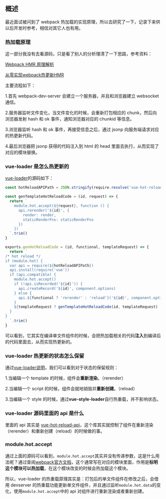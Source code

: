 ## 概述

最近面试被问到了 webpack 热加载的实现原理，所以去研究了一下，记录下来供以后开发时参考，相信对其它人也有用。

### 热加载原理

这一部分我没有去看源码，只是看了别人的分析理清了一下思路，参考资料：


[Webpack HMR 原理解析](https://zhuanlan.zhihu.com/p/30669007)

[从零实现webpack热更新HMR](https://juejin.im/post/6844904020528594957)


主要流程如下：

1.首先 webpack-dev-server 会建立一个服务器，并且和浏览器建立 websocket 通信。

2.服务器监听文件变化，当文件变化的时候，会重新打包相应的 chunk，然后向浏览器发射 hash 和 ok 事件，通知浏览器对应的 chunkid 等信息。

3.浏览器监听 hash 和 ok 事件，再接受信息之后，通过 jsonp 向服务端请求对应的热更新代码。

4.最后浏览器把 jsonp 获得的代码注入到 html 的 head 里面去执行，从而实现了对应的模块替换。

### vue-loader 是怎么热更新的

[vue-loader](https://github.com/vuejs/vue-loader/blob/6a05115ddf3ea680ab2b00862b2891da2e98a41c/lib/codegen/hotReload.js)的源码如下：

``` js
const hotReloadAPIPath = JSON.stringify(require.resolve('vue-hot-reload-api'))

const genTemplateHotReloadCode = (id, request) => {
  return `
    module.hot.accept(${request}, function () {
      api.rerender('${id}', {
        render: render,
        staticRenderFns: staticRenderFns
      })
    })
  `.trim()
}

exports.genHotReloadCode = (id, functional, templateRequest) => {
  return `
/* hot reload */
if (module.hot) {
  var api = require(${hotReloadAPIPath})
  api.install(require('vue'))
  if (api.compatible) {
    module.hot.accept()
    if (!api.isRecorded('${id}')) {
      api.createRecord('${id}', component.options)
    } else {
      api.${functional ? 'rerender' : 'reload'}('${id}', component.options)
    }
    ${templateRequest ? genTemplateHotReloadCode(id, templateRequest) : ''}
  }
}
  `.trim()
}
```

可以看到，它其实在编译单文件组件的时候，会把热加载相关的代码**注入**到编译后的代码里面去，从而实现热更新的。

### vue-loader 热更新的状态怎么保留

通过[vue-loader说明](https://github.com/vuejs/vue-loader/blob/5a7d56d76ba81b74e901f7f294b031c861411861/docs/zh/guide/hot-reload.md)，我们可以看到对于状态的保留规则：

1.当编辑一个 template 的时候，组件会**重新渲染**。（rerender）

2.当编辑一个 script 的时候，组件会就地销毁并**重新创建**。（reload）

3.当编辑一个 style 的时候，通过**vue-style-loader**自行热重载，并不影响状态。

### vue-loader 源码里面的 api 是什么

里面的 api 其实是 [vue-hot-reload-api](https://github.com/vuejs/vue-hot-reload-api)，这个库其实就控制了组件在重新渲染（rerender）和重新创建（reload）的时候做的事。

### module.hot.accept

通过上面的源码可以看到，```module.hot.accept```其实并没有传递参数，这是什么用法呢？通过查阅[webpack官方文档](https://webpack.js.org/api/hot-module-replacement/#accept)，这个通常写在对应的模块里面，作用是**标明这个模块可以热加载**，在这个模块改变的时候会热加载这个模块。

所以，vue-loader 的热重载原理其实是：打包后的单文件组件在修改之后，会借用 devserver 的热重载功能更新单文件组件，并且通过监听```module.hot.data```的变化，使用```module.hot.accept```中的 api 对组件进行重新渲染或者重新创建。


